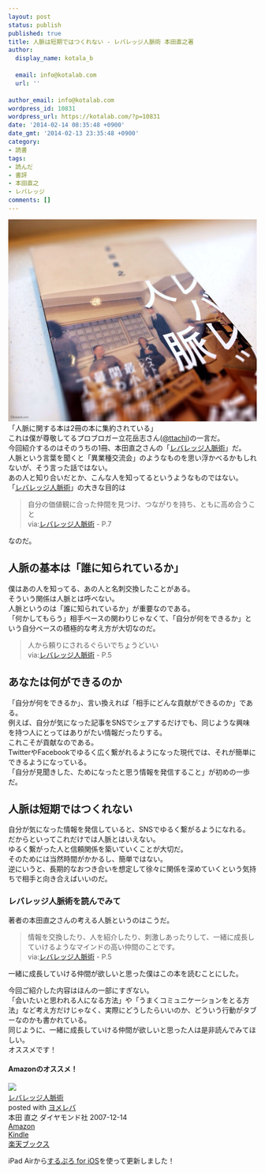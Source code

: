 ```yaml
---
layout: post
status: publish
published: true
title: 人脈は短期ではつくれない - レバレッジ人脈術 本田直之著
author:
  display_name: kotala_b

  email: info@kotalab.com
  url: ''

author_email: info@kotalab.com
wordpress_id: 10831
wordpress_url: https://kotalab.com/?p=10831
date: '2014-02-14 08:35:48 +0900'
date_gmt: '2014-02-13 23:35:48 +0900'
category:
- 読書
tags:
- 読んだ
- 書評
- 本田直之
- レバレッジ
comments: []
---
```

<p><img alt="" src="/wp-content/uploads/slooProImg_20140214083545.jpg" width="546" height="409" class="slooProImg" /><br />
「人脈に関する本は2冊の本に集約されている」<br />
これは僕が尊敬してるプロブロガー立花岳志さん(<a href="https://mobile.twitter.com/ttachi" target="_blank">@ttachi</a>)の一言だ。<br />
今回紹介するのはそのうちの1冊、本田直之さんの「<a href="https://www.amazon.co.jp/exec/obidos/asin/4478002754/same-22/" rel="nofollow" target="_blank">レバレッジ人脈術</a>」だ。<br />
人脈という言葉を聞くと「異業種交流会」のようなものを思い浮かべるかもしれないが、そう言った話ではない。<br />
あの人と知り合いだとか、こんな人を知ってるというようなものではない。<br />
「<a href="https://www.amazon.co.jp/exec/obidos/asin/4478002754/same-22/" rel="nofollow" target="_blank">レバレッジ人脈術</a>」の大きな目的は</p>
<blockquote><p>
自分の価値観に合った仲間を見つけ、つながりを持ち、ともに高め合うこと<br />
via:<a href="https://www.amazon.co.jp/exec/obidos/asin/4478002754/same-22/" rel="nofollow" target="_blank">レバレッジ人脈術</a> - P.7
</p></blockquote>
<p>なのだ。</p>
<!--more-->
<h2>人脈の基本は「誰に知られているか」</h2>
<p>僕はあの人を知ってる、あの人と名刺交換したことがある。<br />
そういう関係は人脈とは呼べない。<br />
人脈というのは「誰に知られているか」が重要なのである。<br />
「何かしてもらう」相手ベースの関わりじゃなくて、「自分が何をできるか」という自分ベースの積極的な考え方が大切なのだ。</p>
<blockquote><p>
人から頼りにされるぐらいでちょうどいい<br />
via:<a href="https://www.amazon.co.jp/exec/obidos/asin/4478002754/same-22/" rel="nofollow" target="_blank">レバレッジ人脈術</a> - P.5
</p></blockquote>
<h2>あなたは何ができるのか</h2>
<p>「自分が何をできるか」、言い換えれば「相手にどんな貢献ができるのか」である。<br />
例えば、自分が気になった記事をSNSでシェアするだけでも、同じような興味を持つ人にとってはありがたい情報だったりする。<br />
これこそが貢献なのである。<br />
TwitterやFacebookでゆるく広く繋がれるようになった現代では、それが簡単にできるようになっている。<br />
「自分が見聞きした、ためになったと思う情報を発信すること」が初めの一歩だ。</p>
<h2>人脈は短期ではつくれない</h2>
<p>自分が気になった情報を発信していると、SNSでゆるく繋がるようになれる。<br />
だからといってこれだけでは人脈とはいえない。<br />
ゆるく繋がった人と信頼関係を築いていくことが大切だ。<br />
そのためには当然時間がかかるし、簡単ではない。<br />
逆にいうと、長期的なおつき合いを想定して徐々に関係を深めていくという気持ちで相手と向き合えばいいのだ。</p>
<h3>レバレッジ人脈術を読んでみて</h3>
<p>著者の本田直之さんの考える人脈というのはこうだ。</p>
<blockquote><p>
情報を交換したり、人を紹介したり、刺激しあったりして、一緒に成長していけるようなマインドの高い仲間のことです。<br />
via:<a href="https://www.amazon.co.jp/exec/obidos/asin/4478002754/same-22/" rel="nofollow" target="_blank">レバレッジ人脈術</a> - P.5
</p></blockquote>
<p>一緒に成長していける仲間が欲しいと思った僕はこの本を読むことにした。</p>
<p>今回ご紹介した内容はほんの一部にすぎない。<br />
「会いたいと思われる人になる方法」や「うまくコミュニケーションをとる方法」など考え方だけじゃなく、実際にどうしたらいいのか、どういう行動がタブーなのかも書かれている。<br />
同じように、一緒に成長していける仲間が欲しいと思った人は是非読んでみてほしい。<br />
オススメです！</p>
<h4 class="aam">Amazonのオススメ！</h4>
<div class="booklink-box">
<div class="booklink-image"><a href="https://www.amazon.co.jp/exec/obidos/asin/4478002754/same-22/" rel="nofollow" target="_blank"><img src="https://images-fe.ssl-images-amazon.com/images/I/41vVRaHG7ZL._SL160_.jpg" style="border: none;" /></a></div>
<div class="booklink-info">
<div class="booklink-name"><a href="https://www.amazon.co.jp/exec/obidos/asin/4478002754/same-22/" rel="nofollow" target="_blank">レバレッジ人脈術</a>
<div class="booklink-powered-date">posted with <a href="https://yomereba.com" rel="nofollow" target="_blank">ヨメレバ</a></div>
</div>
<div class="booklink-detail">本田 直之 ダイヤモンド社 2007-12-14    </div>
<div class="booklink-link2">
<div class="shoplinkamazon"><a href="https://www.amazon.co.jp/exec/obidos/asin/4478002754/same-22/" rel="nofollow" target="_blank" title="アマゾン" >Amazon</a></div>
<div class="shoplinkkindle"><a href="https://www.amazon.co.jp/gp/search?keywords=%83%8C%83o%83%8C%83b%83W%90l%96%AC%8Fp&__mk_ja_JP=%83J%83%5E%83J%83i&url=node%3D2275256051&tag=same-22" rel="nofollow" target="_blank" >Kindle</a></div>
<div class="shoplinkrakuten"><a href="http://c.af.moshimo.com/af/c/click?a_id=374941&p_id=56&pc_id=56&pl_id=637&s_v=b5Rz2P0601xu&url=http%3A%2F%2Fbooks.rakuten.co.jp%2Frb%2F5149937%2F" rel="nofollow" target="_blank" title="楽天ブックス" >楽天ブックス</a></div>
</p></div>
</div>
<div class="booklink-footer"></div>
</div>
<p>iPad Airから<a href="https://itunes.apple.com/jp/app/surupuro-for-ios-buroguedita/id436676299?mt=8&uo=4&at=10l4yU" rel="nofollow" target="_blank">するぷろ for iOS</a>を使って更新しました！</p>
